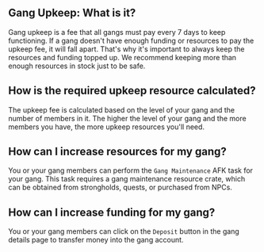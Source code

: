 ## Gang Upkeep: What is it?
Gang upkeep is a fee that all gangs must pay every 7 days to keep functioning. If a gang doesn't have enough funding or resources to pay the upkeep fee, it will fall apart. That's why it's important to always keep the resources and funding topped up. We recommend keeping more than enough resources in stock just to be safe.

## How is the required upkeep resource calculated?
The upkeep fee is calculated based on the level of your gang and the number of members in it. The higher the level of your gang and the more members you have, the more upkeep resources you'll need.

## How can I increase resources for my gang?
You or your gang members can perform the `Gang Maintenance` AFK task for your gang. This task requires a gang maintenance resource crate, which can be obtained from strongholds, quests, or purchased from NPCs.

## How can I increase funding for my gang?
You or your gang members can click on the `Deposit` button in the gang details page to transfer money into the gang account.
